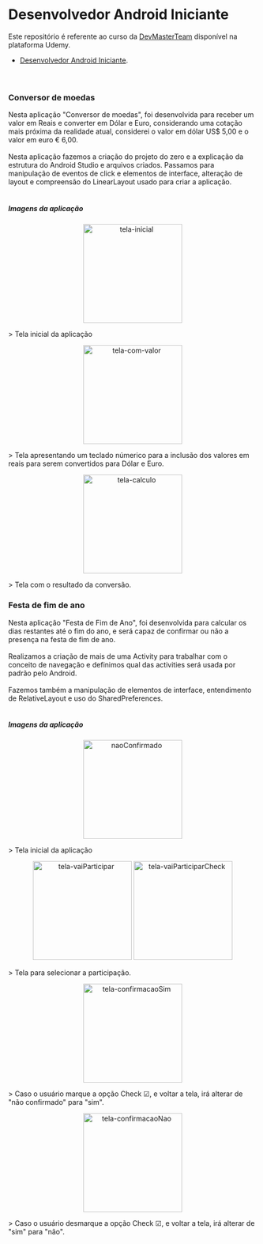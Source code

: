 # Desenvolvedor Android Iniciante

Este repositório é referente ao curso da [DevMasterTeam](http://devmasterteam.com) disponível na plataforma Udemy.
- [Desenvolvedor Android Iniciante](https://www.udemy.com/desenvolvedor-android-iniciante). <br><br><br>

### **Conversor de moedas**
Nesta aplicação "Conversor de moedas", foi desenvolvida para receber um valor em Reais e converter em Dólar e Euro, considerando uma cotação mais próxima da realidade atual, considerei o valor em dólar US$ 5,00 e o valor em euro € 6,00. <br><br>
Nesta aplicação fazemos a criação do projeto do zero e a explicação da estrutura do Android Studio e arquivos criados. Passamos para manipulação de eventos de click e elementos de interface, alteração de layout e compreensão do LinearLayout usado para criar a aplicação. <br><br>

##### **Imagens da aplicação**

<p align="center">
    <img src="./Imagens/ConversorMoedas/tela-inicial.png" width="200" title="tela-inicial">
</p>
> Tela inicial da aplicação

<p align="center">
    <img src="./Imagens/ConversorMoedas/tela-teclado-numerico.png" width="200" title="tela-com-valor">
</p>
> Tela apresentando um teclado númerico para a inclusão dos valores em reais para serem convertidos para Dólar e Euro.

<p align="center">
    <img src="./Imagens/ConversorMoedas/tela-calculo.png" width="200" title="tela-calculo">
</p>
> Tela com o resultado da conversão.


### **Festa de fim de ano**

Nesta aplicação "Festa de Fim de Ano", foi desenvolvida para calcular os dias restantes até o fim do ano, e será capaz de confirmar ou não a presença na festa de fim de ano. <br><br>
Realizamos a criação de mais de uma Activity para trabalhar com o conceito de navegação e definimos qual das activities será usada por padrão pelo Android. <br><br>
Fazemos também a manipulação de elementos de interface, entendimento de RelativeLayout e uso do SharedPreferences.<br><br>

##### **Imagens da aplicação**
<p align="center">
    <img src="./Imagens/FestaFimDeAno/tela-naoConfirmado.png" width="200" title="naoConfirmado">
</p>
> Tela inicial da aplicação

<p align="center">
    <img src="./Imagens/FestaFimDeAno/tela-vaiParticipar.png" width="200" title="tela-vaiParticipar">
    <img src="./Imagens/FestaFimDeAno/tela-vaiParticiparCheck.png" width="200" title="tela-vaiParticiparCheck">
</p>
> Tela para selecionar a participação.

<p align="center">
    <img src="./Imagens/FestaFimDeAno/tela-confirmacaoSim.png" width="200" title="tela-confirmacaoSim">
</p>
> Caso o usuário marque a opção Check ☑, e voltar a tela, irá alterar de "não confirmado" para "sim".

<p align="center">
    <img src="./Imagens/FestaFimDeAno/tela-confirmacaoNao.png" width="200" title="tela-confirmacaoNao">
</p>
> Caso o usuário desmarque a opção Check ☑, e voltar a tela, irá alterar de "sim" para "não".

